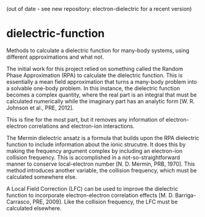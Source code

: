 (out of date - see new repository: electron-dielectric for a recent version)
# dielectric-function
Methods to calculate a dielectric function for many-body systems, using different approximations and what not.

The initial work for this project relied on something called the Random Phase Approximation (RPA) to calculate the dielectric function. This is essentially a mean field approximation that turns a many-body problem into a solvable one-body problem. In this instance, the dielectric function becomes a complex quantity, where the real part is an integral that must be calculated numerically while the imaginary part has an analytic form [W. R. Johnson et al., PRE, 2012]. 

This is fine for the most part, but it removes any information of electron-electron correlations and electron-ion interactions. 

The Mermin dielectric ansatz is a formula that builds upon the RPA dielectric function to include information about the ionic strucutre. It does this by making the frequency argument complex by including an electron-ion collision frequency. This is accomplished in a not-so-straightforward manner to conserve local-electron number [N. D. Mermin, PRB, 1970]. This method introduces another variable, the collision frequency, which must be calculated somewhere else.

A Local Field Correction (LFC) can be used to improve the dielectric function to incorporate electron-electron correlation effects [M. D. Barriga-Carrasco, PRE, 2009]. Like the collision frequency, the LFC must be calculated elsewhere.
